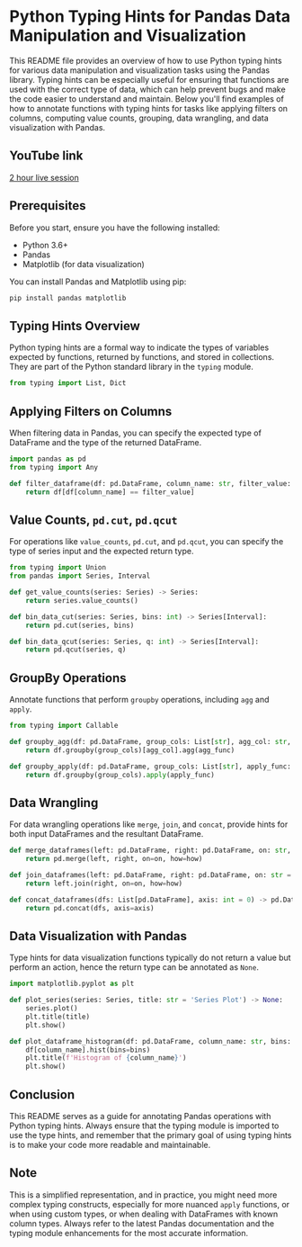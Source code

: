 # Python Typing Hints for Pandas Data Manipulation and Visualization

This README file provides an overview of how to use Python typing hints for various data manipulation and visualization tasks using the Pandas library. Typing hints can be especially useful for ensuring that functions are used with the correct type of data, which can help prevent bugs and make the code easier to understand and maintain. Below you'll find examples of how to annotate functions with typing hints for tasks like applying filters on columns, computing value counts, grouping, data wrangling, and data visualization with Pandas.

## YouTube link
[2 hour live session](https://youtube.com/live/aRNZCwjTt5o)

## Prerequisites

Before you start, ensure you have the following installed:

- Python 3.6+
- Pandas
- Matplotlib (for data visualization)

You can install Pandas and Matplotlib using pip:

```bash
pip install pandas matplotlib
```

## Typing Hints Overview

Python typing hints are a formal way to indicate the types of variables expected by functions, returned by functions, and stored in collections. They are part of the Python standard library in the `typing` module.

```python
from typing import List, Dict
```

## Applying Filters on Columns

When filtering data in Pandas, you can specify the expected type of DataFrame and the type of the returned DataFrame.

```python
import pandas as pd
from typing import Any

def filter_dataframe(df: pd.DataFrame, column_name: str, filter_value: Any) -> pd.DataFrame:
    return df[df[column_name] == filter_value]
```

## Value Counts, `pd.cut`, `pd.qcut`

For operations like `value_counts`, `pd.cut`, and `pd.qcut`, you can specify the type of series input and the expected return type.

```python
from typing import Union
from pandas import Series, Interval

def get_value_counts(series: Series) -> Series:
    return series.value_counts()

def bin_data_cut(series: Series, bins: int) -> Series[Interval]:
    return pd.cut(series, bins)

def bin_data_qcut(series: Series, q: int) -> Series[Interval]:
    return pd.qcut(series, q)
```

## GroupBy Operations

Annotate functions that perform `groupby` operations, including `agg` and `apply`.

```python
from typing import Callable

def groupby_agg(df: pd.DataFrame, group_cols: List[str], agg_col: str, agg_func: str) -> pd.DataFrame:
    return df.groupby(group_cols)[agg_col].agg(agg_func)

def groupby_apply(df: pd.DataFrame, group_cols: List[str], apply_func: Callable) -> pd.DataFrame:
    return df.groupby(group_cols).apply(apply_func)
```

## Data Wrangling

For data wrangling operations like `merge`, `join`, and `concat`, provide hints for both input DataFrames and the resultant DataFrame.

```python
def merge_dataframes(left: pd.DataFrame, right: pd.DataFrame, on: str, how: str = 'inner') -> pd.DataFrame:
    return pd.merge(left, right, on=on, how=how)

def join_dataframes(left: pd.DataFrame, right: pd.DataFrame, on: str = None, how: str = 'left') -> pd.DataFrame:
    return left.join(right, on=on, how=how)

def concat_dataframes(dfs: List[pd.DataFrame], axis: int = 0) -> pd.DataFrame:
    return pd.concat(dfs, axis=axis)
```

## Data Visualization with Pandas

Type hints for data visualization functions typically do not return a value but perform an action, hence the return type can be annotated as `None`.

```python
import matplotlib.pyplot as plt

def plot_series(series: Series, title: str = 'Series Plot') -> None:
    series.plot()
    plt.title(title)
    plt.show()

def plot_dataframe_histogram(df: pd.DataFrame, column_name: str, bins: int = 10) -> None:
    df[column_name].hist(bins=bins)
    plt.title(f'Histogram of {column_name}')
    plt.show()
```

## Conclusion

This README serves as a guide for annotating Pandas operations with Python typing hints. Always ensure that the typing module is imported to use the type hints, and remember that the primary goal of using typing hints is to make your code more readable and maintainable.

## Note

This is a simplified representation, and in practice, you might need more complex typing constructs, especially for more nuanced `apply` functions, or when using custom types, or when dealing with DataFrames with known column types. Always refer to the latest Pandas documentation and the typing module enhancements for the most accurate information.
